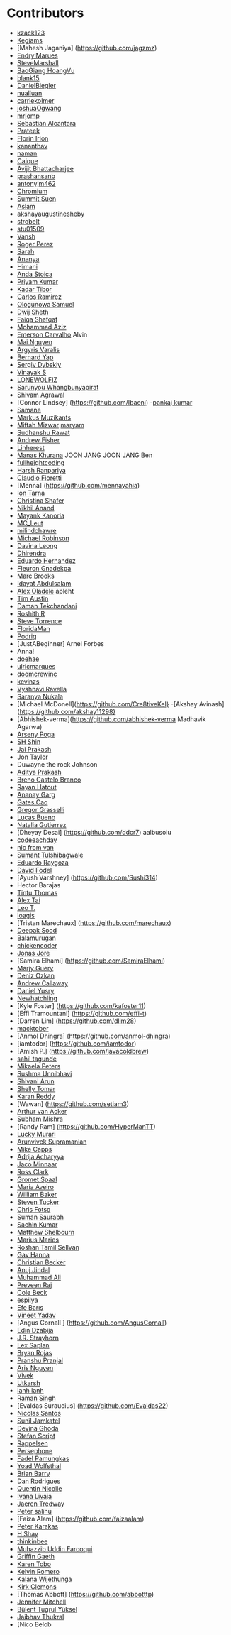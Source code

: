 
# Contributors

- [kzack123](https://github.com/kzack123)
- [Kegjams](https://github.com/Kegjams)
- [Mahesh Jaganiya] (https://github.com/jagzmz)
- [EndrylMarues](https://github.com/EndrylMarques)
- [SteveMarshall](https://github.com/marshast)
- [BaoGiang HoangVu](https://github.com/baogianghoangvu)
- [blank15](https://github.com/blank15)
- [DanielBiegler](https://github.com/danielbiegler)
- [nualluan](https://github.com/naulluan)
- [carriekolmer](https://github.com/carriekolmer)
- [joshuaOgwang](https://github.com/joshuaOgwang)
- [mrjomp](https://github.com/mrjomp)
- [Sebastian Alcantara](https://github.com/sebastian-alcantara)
- [Prateek](https://github.com/prateekroy)
- [Florin Irion](https://github.com/irionr)
- [kananthav](https://github.com/kananthav)
- [naman](https://github.com/nbanati)
- [Caique](https://github.com/caiqueff)
- [Avijit Bhattacharjee](https://github.com/avijit1258)
- [prashansanb](https://github.com/prashansanb)
- [antonyjm462](https://github.com/antonyjm462)
- [Chromium](https://github.com/CrCs2O4)
- [Summit Suen](https://github.com/suensummit)
- [Aslam](https://github.com/Hotdogcode)
- [akshayaugustinesheby](https://github.com/akshayaugustinesheby)
- [strobelt](https://github.com/strobelt)
- [stu01509](https://github.com/stu01509)
- [Vansh](https://github.com/kiku511)
- [Roger Perez](https://github.com/rogercodes1)
- [Sarah](https://github.com/sarahxoxo)
- [Ananya](https://github.com/aravipati)
- [Himani](https://github.com/aravipatjainhimani1999)
- [Anda Stoica](https://github.com/andadiana)
- [Priyam Kumar](https://github.com/priiyam)
- [Kadar Tibor](https://github.com/KadarTibor)
- [Carlos Ramirez](https://github.com/calbertora)
- [Ologunowa Samuel](https://github.com/Samueltommzy)
- [Dwij Sheth](https://github.com/dwij2812)
- [Faiqa Shafqat](https://github.com/FaiqaShafqat79)
- [Mohammad Aziz](https://github.com/iAziz786)
- [Emerson Carvalho](https://github.com/brecarv)
Alvin
- [Mai Nguyen](https://github.com/maidoesthings)
- [Argyris Varalis](https://github.com/avaralis)
- [Bernard Yap](https://github.com/bernisaur)
- [Sergiy Dybskiy](https://github.com/416serg)
- [Vinayak S](https://github.com/VinayakSuresh1997)
- [LONEWOLFIZ](https://github.com/lonewolfiz)
- [Sarunyou Whangbunyapirat](https://github.com/sarunyou)
- [Shivam Agrawal](https://github.com/shiv11x10)
- [Connor Lindsey] (https://github.com/Ibaeni)
-[pankaj kumar](https://github.com/Shankusu7)
- [Samane](https://github.com/samaneyaghoobi)
- [Markus Muzikants](https:/github.com/RaitoDaku)
- [Miftah Mizwar](https://github.com/mizwardomlank)
 [maryam](https://github.com/khailda)
- [Sudhanshu Rawat](https://github.com/phenom57)
- [Andrew Fisher](https://github.com/afisherdev)
- [Linherest](https://github.com/linherest)
- [Manas Khurana](https://github.com/20manas)
JOON JANG JOON JANG
Ben
- [fullheightcoding](https://github.com/fullheightcoding)
- [Harsh Ranpariya](https://github.com/harshranpariya)
- [Claudio Fioretti](https://github.com/cfioretti)
- [Menna] (https://github.com/mennayahia)
- [Ion Tarna](https://github.com/IonTarna)
- [Christina Shafer](https://github.com/ChristinaShafer)
- [Nikhil Anand](https://github.com/muj-programmer)
- [Mayank Kanoria](https://github.com/mkanoria)
- [MC_Leut](https://github.com/MCLeut)
- [milindchawre](https://github.com/milindchawre)
- [Michael Robinson](https://github.com/NightFury20)
- [Davina Leong](https://github.com/DavinaLeong)
- [Dhirendra](https://github.com/Dhirendra24)
- [Eduardo Hernandez](https://github.com/EduardoGHdez)
- [Fleuron Gnadekpa](https://github.com/fleuronvilik)
- [Marc Brooks](https://github.com/AGeekInside)
- [Idayat Abdulsalam](https://github.com/Abdulsalam13)
- [Alex Oladele](https://github.com/dragid10)
apleht
- [Tim Austin](https://github.com/neenjaw)
- [Daman Tekchandani](https://github.com/daman98)
- [Roshith R](https://github.com/Roshith93)
- [Steve Torrence](https://github.com/storrence88)
- [FloridaMan](https://github.com/floridaman)
- [Podrig](https://github.com/PadraigLeoghain)
- [JustABeginner]
Arnel Forbes
- Anna!
- [doehae](https://github.com/doehae)
- [ulricmarques](https://github.com/ulricmarques)
- [doomcrewinc](https://github.com/doomcrewinc)
- [kevinzs](https://github.com/kevinzs)
- [Vyshnavi Ravella](https://github.com/vyshuravella)
- [Saranya Nukala](https://github.com/saranyanukala)
- [Michael McDonell](https://github.com/Cre8tiveKel}
-[Akshay Avinash](https://github.com/akshay11298}
- [Abhishek-verma](https://github.com/abhishek-verma
  Madhavik Agarwa)
- [Arseny Poga](https://github.com/arsenypoga)
- [SH Shin](https://github.com/sshplendid)
- [Jai Prakash](https://github.com/last-stand)
- [Jon Taylor](https://github.com/jontaylor224)
- Duwayne the rock Johnson
- [Aditya Prakash](https://github.com/adityaprakash-bobby)
- [Breno Castelo Branco](https://github.com/brenocastelo)
- [Rayan Hatout](https://github.com/rayanht)
- [Ananay Garg](https://github.com/ananaygarg)
- [Gates Cao](https://github.com/gatescao)
- [Gregor Grasselli](https://github.com/GregorGrasselli)
- [Lucas Bueno](https://github.com/LucasBueno22)
- [Natalia Gutierrez](https://github.com/ngutierrez31)
- [Dheyay Desai] (https://github.com/ddcr7)
aalbusoiu
- [codeeachday](https://github.com/codeeachday)
- [nic from van](https://github.com/nicohouillon)
- [Sumant Tulshibagwale](https://github.com/Sumant26)
- [Eduardo Raygoza](https://github.com/EduardoRaygoza)
- [David Fodel](https://github.com/dfodel)
- [Ayush Varshney] (https://github.com/Sushi314)
- Hector Barajas
- [Tintu Thomas](https://github.com/tintutm)
- [Alex Tai](https://github.com/alextechtai)
- [Leo T.](https://github.com/taydakov)
- [loagis](https://github.com/loagis)
- [Tristan Marechaux] (https://github.com/marechaux)
- [Deepak Sood](https://github.com/deepaksood619)
- [Balamurugan](https://github.com/dillbala)
- [chickencoder](https://github.com/chickencoder)
- [Jonas Jore](https://github.com/JonasJore)
- [Samira Elhami] (https://github.com/SamiraElhami) 
- [Marjy Guery](https://github.com/mguery)
- [Deniz Ozkan](https://github.com/denozk)
- [Andrew Callaway](https://github.com/CasperEvil)
- [Daniel Yusry](https://github.com/DanielYuo)
- [Newhatchling](https://github.com/newhatchling)
- [Kyle Foster] (https://github.com/kafoster11)
- [Effi Tramountani] (https://github.com/effi-t)
- [Darren Lim] (https://github.com/dlim28)
- [macktober](https://github.com/macktober)
- [Anmol Dhingra] (https://github.com/anmol-dhingra)
- [iamtodor] (https://github.com/iamtodor)
- [Amish P.] (https://github.com/javacoldbrew)
- [sahil tagunde](https://github.com/tagsahil)
- [Mikaela Peters](https://github.com/mppmpp315)
- [Sushma Unnibhavi](https://github.com/sushmaunnibhavi)
- [Shivani Arun](https://github.com/ShivaniArun)
- [Shelly Tomar](https://github.com/ShellyTomar26)
- [Karan Reddy](https://github.com/karanreddy77)
- [Wawan] (https://github.com/setiam3)
- [Arthur van Acker](https://github.com/puupa)
- [Subham Mishra](https://github.com/Subham-mishra)
- [Randy Ram] (https://github.com/HyperManTT)
- [Lucky Murari](https://github.com/luckymurari)
- [Arunvivek Supramanian](https://github.com/aruncse01)
- [Mike Capps](https://github.com/MikeCapps2006)
- [Adrija Acharyya](https://github.com/adrijaacharyya)
- [Jaco Minnaar](https://github.com/Jaco-Minnaar)
- [Ross Clark](https://github.com/ross-clark)
- [Gromet Spaal](https://github.com/grommuz)
- [Maria Aveiro](https://github.com/aveirinha)
- [William Baker](https://github.com/wjbaker101)
- [Steven Tucker](https://github.com/atrbfs)
- [Chris Fotso](https://github.com/chrisfotso)
- [Suman Saurabh](https://github.com/sumanssaurabh)
- [Sachin Kumar](https://github.com/hijacker5)
- [Matthew Shelbourn](https://github.com/shelbourn)
- [Marius Maries](https://github.com/mariuscm)
- [Roshan Tamil Sellvan](https://github.com/roshan92)
- [Gav Hanna](https://github.com/gavhanna)
- [Christian Becker](https://github.com/Mikrotherion)
- [Anuj Jindal](https://github.com/jindalAnuj)
- [Muhammad Ali ](https://github.com/designsbyali)
- [Preveen Raj](https://github.com/preveenraj)
- [Cole Beck](https://github.com/claniere)
- [espilya](https://github.com/espilya)
- [Efe Barış](https://github.com/altinay10)
- [Vineet Yadav ](https://github.com/vineet8588)
- [Angus Cornall ] (https://github.com/AngusCornall)
- [Edin Dzabija](https://github.com/edukacija)
- [J.R. Strayhorn ](https://github.com/jrstrayhorn)
- [Lex Saplan](https://github.com/zanderlx)
- [Bryan Rojas](https://github.com/bryan-rojas)
- [Pranshu Pranjal](https://github.com/pranshupranjal)
- [Aris Nguyen](https://github.com/arisng)
- [Vivek](https://github.com/vickygopalshetty)
- [Utkarsh](https://github.com/Knight1997)
- [lanh lanh](https://github.com/Lanhbao)
- [Raman Singh](https://github.com/ramansingh189)
- [Evaldas Suraucius] (https://github.com/Evaldas22)
- [Nicolas Santos](https://github.com/nsantos16)
- [Sunil Jamkatel](https://github.com/SunilJamkatel)
- [Devina Ghoda](https://github.com/devinaghoda)
- [Stefan Script](https://github.com/stefanscript/)
- [Rappelsen](https://github.com/rappelsen)
- [Persephone](https://github.com/persephpom/)
- [Fadel Pamungkas](https://github.com/fadelpamungkas)
- [Yoad Wolfsthal](https://github.com/yoadwo)
- [Brian Barry](https://github.com/bribarry)
- [Dan Rodrigues](https://github.com/DannyRodrigues)
- [Quentin Nicolle](https://github.com/quentinncl)
- [Ivana Livaja](https://github.com/ivilili)
- [Jaeren Tredway](https://github.com/JaerenTredway)
- [Peter salihu](https://github.com/c-virus)
- [Faiza Alam] (https://github.com/faizaalam)
- [Peter Karakas](https://github.com/peti2001)
- [H Shay](https://github.com/H-Shay)
- [thinkinbee](https://github.com/thinkinbee)
- [Muhazzib Uddin Farooqui](https://github.com/muhazzib)
- [Griffin Gaeth](https://github.com/ggaeth)
- [Karen Tobo](https://github.com/karentobo)
- [Kelvin Romero](https://github.com/kelvinromero)
- [Kalana Wijethunga](https://github.com/kelvinromero)
- [Kirk Clemons](https://github.com/kcclemo)
- [Thomas Abbott] (https://github.com/abbotttp)
- [Jennifer Mitchell](https://github.com/jennwmitchell)
- [Bülent Tugrul Yüksel](https://github.com/kdan-96)
- [Jaibhav Thukral](https://github.com/jaibhav)
- [Nico Belob
